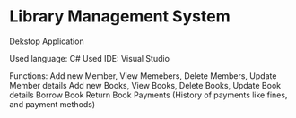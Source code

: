 # Library Management System

Dekstop Application

Used language: C#
Used IDE: Visual Studio

Functions:
  Add new Member, View Memebers, Delete Members, Update Member details
  Add new Books, View Books, Delete Books, Update Book details
  Borrow Book
  Return Book 
  Payments (History of payments like fines, and payment methods)
  

